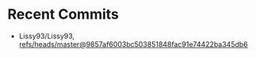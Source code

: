 # Recent Commits

<!-- START gadpp -->
- Lissy93/Lissy93, [refs/heads/master@9857af6003bc503851848fac91e74422ba345db6](https://github.com/Lissy93/Lissy93/commit/9857af6003bc503851848fac91e74422ba345db6)
